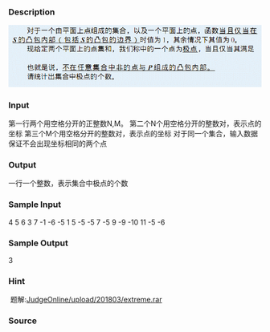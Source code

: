 
### Description
![](/JudgeOnline/upload/201205/1(3).jpg)

### Input
第一行两个用空格分开的正整数N,M。
第二个N个用空格分开的整数对，表示点的坐标
第三个M个用空格分开的整数对，表示点的坐标
对于同一个集合，输入数据保证不会出现坐标相同的两个点
### Output
一行一个整数，表示集合中极点的个数
### Sample Input
4 5
6 3 7 -1 -6 -5 1 5
-5 -5 7 -5 9 -9 -10 11 -5 -6

### Sample Output
3
### Hint
 题解:[JudgeOnline/upload/201803/extreme.rar](/JudgeOnline/upload/201803/extreme.rar)
### Source
